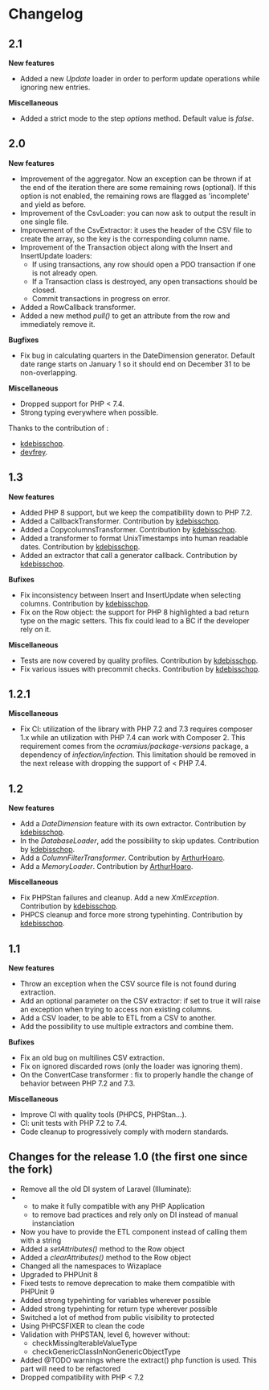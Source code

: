 # Changelog

## 2.1

**New features**
* Added a new _Update_ loader in order to perform update operations while ignoring new entries.

**Miscellaneous**
* Added a strict mode to the step _options_ method. Default value is _false_.

## 2.0

**New features**
* Improvement of the aggregator. Now an exception can be thrown if at the end of the iteration there are some remaining rows (optional). If this option is not enabled, the remaining rows are flagged as 'incomplete' and yield as before.
* Improvement of the CsvLoader: you can now ask to output the result in one single file.
* Improvement of the CsvExtractor: it uses the header of the CSV file to create the array, so the key is the corresponding column name.
* Improvement of the Transaction object along with the Insert and InsertUpdate loaders:
  * If using transactions, any row should open a PDO transaction if one is not already open.
  * If a Transaction class is destroyed, any open transactions should be closed.
  * Commit transactions in progress on error.
* Added a RowCallback transformer.
* Added a new method _pull()_ to get an attribute from the row and immediately remove it.


**Bugfixes**
*  Fix bug in calculating quarters in the DateDimension generator. Default date range starts on January 1 so it should end on December 31 to be non-overlapping.


**Miscellaneous**
* Dropped support for PHP < 7.4.
* Strong typing everywhere when possible.

Thanks to the contribution of :
* [kdebisschop](https://github.com/kdebisschop).
* [devfrey](https://github.com/devfrey).

## 1.3

**New features**
* Added PHP 8 support, but we keep the compatibility down to PHP 7.2.
* Added a CallbackTransformer. Contribution by [kdebisschop](https://github.com/kdebisschop).
* Added a CopycolumnsTransformer. Contribution by [kdebisschop](https://github.com/kdebisschop).
* Added a transformer to format UnixTimestamps into human readable dates. Contribution by [kdebisschop](https://github.com/kdebisschop).
* Added an extractor that call a generator callback. Contribution by [kdebisschop](https://github.com/kdebisschop).

**Bufixes**
* Fix inconsistency between Insert and InsertUpdate when selecting columns. Contribution by [kdebisschop](https://github.com/kdebisschop).
* Fix on the Row object: the support for PHP 8 highlighted a bad return type on the magic setters. This fix could lead to a BC if the developer rely on it.

**Miscellaneous**
* Tests are now covered by quality profiles. Contribution by [kdebisschop](https://github.com/kdebisschop).
* Fix various issues with precommit checks. Contribution by [kdebisschop](https://github.com/kdebisschop).

## 1.2.1

**Miscellaneous**
* Fix CI: utilization of the library with PHP 7.2 and 7.3 requires composer 1.x while an utilization with PHP 7.4
can work with Composer 2. This requirement comes from the _ocramius/package-versions_ package, a dependency of
_infection/infection_. This limitation should be removed in the next release with dropping the support of < PHP 7.4.

## 1.2

**New features**
* Add a _DateDimension_ feature with its own extractor. Contribution by [kdebisschop](https://github.com/kdebisschop).
* In the _DatabaseLoader_, add the possibility to skip updates. Contribution by [kdebisschop](https://github.com/kdebisschop).
* Add a _ColumnFilterTransformer_. Contribution by [ArthurHoaro](https://github.com/ArthurHoaro).
* Add a _MemoryLoader_. Contribution by [ArthurHoaro](https://github.com/ArthurHoaro).

**Miscellaneous**
* Fix PHPStan failures and cleanup. Add a new _XmlException_. Contribution by [kdebisschop](https://github.com/kdebisschop).
* PHPCS cleanup and force more strong typehinting. Contribution by [kdebisschop](https://github.com/kdebisschop).

## 1.1

**New features**
* Throw an exception when the CSV source file is not found during extraction.
* Add an optional parameter on the CSV extractor: if set to true it will raise an exception when trying to access non existing columns.
* Add a CSV loader, to be able to ETL from a CSV to another.
* Add the possibility to use multiple extractors and combine them.

**Bufixes**
* Fix an old bug on multilines CSV extraction.
* Fix on ignored discarded rows (only the loader was ignoring them).
* On the ConvertCase transformer : fix to properly handle the change of behavior between PHP 7.2 and 7.3.

**Miscellaneous**
* Improve CI with quality tools (PHPCS, PHPStan...).
* CI: unit tests with PHP 7.2 to 7.4.
* Code cleanup to progressively comply with modern standards.


## Changes for the release 1.0 (the first one since the fork)

* Remove all the old DI system of Laravel (Illuminate):
*   * to make it fully compatible with any PHP Application
    * to remove bad practices and rely only on DI instead of manual instanciation
* Now you have to provide the ETL component instead of calling them with a string
* Added a _setAttributes()_ method to the Row object
* Added a _clearAttributes()_ method to the Row object
* Changed all the namespaces to Wizaplace
* Upgraded to PHPUnit 8
* Fixed tests to remove deprecation to make them compatible with PHPUnit 9
* Added strong typehinting for variables wherever possible
* Added strong typehinting for return type wherever possible
* Switched a lot of method from public visibility to protected
* Using PHPCSFIXER to clean the code
* Validation with PHPSTAN, level 6, however without:
    * checkMissingIterableValueType
    * checkGenericClassInNonGenericObjectType
* Added @TODO warnings where the extract() php function is used. This part will need to be refactored
* Dropped compatibility with PHP < 7.2
